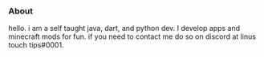 ### About

hello. i am a self taught java, dart, and python dev. I develop apps and minecraft mods for fun. if you need to contact me do so on discord at linus touch tips#0001.
